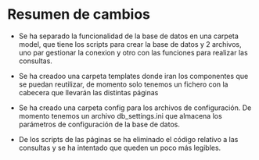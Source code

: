 # Resumen de cambios

* Se ha separado la funcionalidad de la base de datos en una carpeta model, que tiene los scripts para crear la base de datos y 2 archivos, uno par gestionar la conexion y otro con las funciones para realizar las consultas.

* Se ha creadoo una carpeta templates donde iran los componentes que se puedan reutilizar, de momento solo tenemos un fichero con la cabecera que llevarán las distintas páginas

* Se ha creado una carpeta config para los archivos de configuración. De momento tenemos un archivo db_settings.ini que almacena los parámetros de configuración de la base de datos.

* De los scripts de las páginas se ha eliminado el código relativo a las consultas y se ha intentado que queden un poco más legibles.
